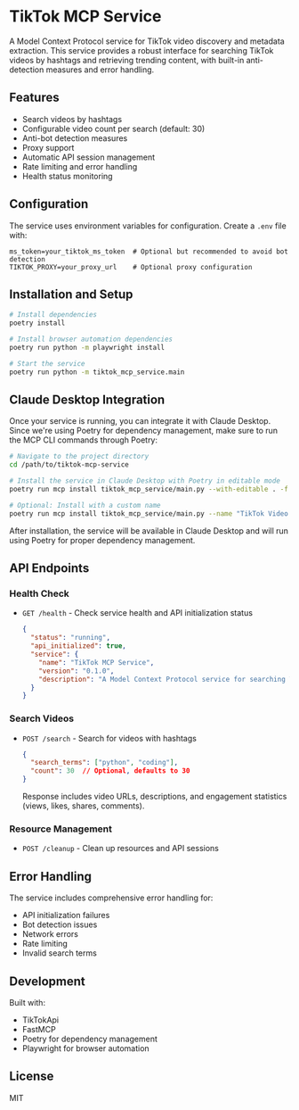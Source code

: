 # TikTok MCP Service

A Model Context Protocol service for TikTok video discovery and metadata extraction. This service provides a robust interface for searching TikTok videos by hashtags and retrieving trending content, with built-in anti-detection measures and error handling.

## Features

- Search videos by hashtags
- Configurable video count per search (default: 30)
- Anti-bot detection measures
- Proxy support
- Automatic API session management
- Rate limiting and error handling
- Health status monitoring

## Configuration

The service uses environment variables for configuration. Create a `.env` file with:

```env
ms_token=your_tiktok_ms_token  # Optional but recommended to avoid bot detection
TIKTOK_PROXY=your_proxy_url    # Optional proxy configuration
```

## Installation and Setup

```bash
# Install dependencies
poetry install

# Install browser automation dependencies
poetry run python -m playwright install

# Start the service
poetry run python -m tiktok_mcp_service.main
```

## Claude Desktop Integration

Once your service is running, you can integrate it with Claude Desktop. Since we're using Poetry for dependency management, make sure to run the MCP CLI commands through Poetry:

```bash
# Navigate to the project directory
cd /path/to/tiktok-mcp-service

# Install the service in Claude Desktop with Poetry in editable mode
poetry run mcp install tiktok_mcp_service/main.py --with-editable . -f .env

# Optional: Install with a custom name
poetry run mcp install tiktok_mcp_service/main.py --name "TikTok Video Search" --with-editable . -f .env
```

After installation, the service will be available in Claude Desktop and will run using Poetry for proper dependency management.

## API Endpoints

### Health Check
- `GET /health` - Check service health and API initialization status
  ```json
  {
    "status": "running",
    "api_initialized": true,
    "service": {
      "name": "TikTok MCP Service",
      "version": "0.1.0",
      "description": "A Model Context Protocol service for searching TikTok videos"
    }
  }
  ```

### Search Videos
- `POST /search` - Search for videos with hashtags
  ```json
  {
    "search_terms": ["python", "coding"],
    "count": 30  // Optional, defaults to 30
  }
  ```
  Response includes video URLs, descriptions, and engagement statistics (views, likes, shares, comments).

### Resource Management
- `POST /cleanup` - Clean up resources and API sessions

## Error Handling

The service includes comprehensive error handling for:
- API initialization failures
- Bot detection issues
- Network errors
- Rate limiting
- Invalid search terms

## Development

Built with:
- TikTokApi
- FastMCP
- Poetry for dependency management
- Playwright for browser automation

## License

MIT